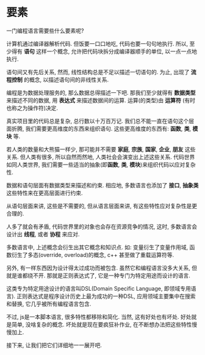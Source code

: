 # 要素

一门编程语言需要些什么要素呢?

计算机通过编译器解析代码.
但饭要一口口地吃, 代码也要一句句地执行.
所以, 至少得有 **语句** 这样一个概念, 允许把代码块拆分成编译器顺手的单位, 以一点一点地执行.

语句间又有先后关系, 然而, 线性结构总是不足以描述一切语句的.
为止, 出现了 **流程控制** 的概念, 以描述语句间的非线性关系.

编程是为数据处理服务的, 那么数据总得描述一下吧.
那我们至少就得有 **数据类型** 来描述不同的数据, 用 **表达式** 来描述数据间的运算.
运算(的类型)由 **运算符** (有时也称之为操作符)决定.


真实项目里的代码总是复杂, 总行数以十万百万记. 我们总不能一直在语句这个层面折腾, 我们需要更高维度的东西来组织语句. 这些更高维度的东西有: **函数**, **类**, **模块** 等.

若人类的数量和大熊猫一样少, 那可能并不需要 **家庭**, **宗族**, **国家**, **企业**, **朋友** 这些关系. 但人类有很多, 所以自然而然地, 人类社会会演变出上述这些关系. 代码世界如同人类世界, 我们需要一些适当的抽象(即**函数**, **类**, **模块**)来组织代码以应对复杂性.

数据和语句层面有数据类型来描述和约束. 相应地, 多数语言也添加了 **接口**, **抽象类** 这些特性来在更高层面进行约束.

从语句层面来讲, 这些是不需要的, 但从语言层面来讲, 有这些特性应对复杂性是更合理的.

人多了就会有矛盾, 代码世界里的对象也会存在资源竞争的情况, 这时, 多数语言会设计出 **线程**, 或者 **协程** 来应对.

多数语言中, 上述概念会衍生出其它概念和知识点.
如: 变量衍生了变量作用域, 函数衍生了多态(override, overload)的概念, c++ 甚至做了重载运算符等.

另外, 有一样东西因为设计得太过成功而被包含. 虽然它和编程语言没多大关系, 但就是谁都绕不开.
那就是正则表达式了, 它是一种专门为特定用途而设计的语言.

这类专为特定用途设计的语言叫DSL(Domain Specific Language, 即领域专用语言). 正则表达式是程序设计历史上最为成功的一种DSL, 应用领域主要集中在搜索和替换, 它几乎被所有编程语言包含.

不过, js是一本脚本语言, 很多特性都移除和简化.
当然, 这有好处也有坏处. 好处就是简单, 没啥复杂的概念. 坏处就是现在要疯狂补作业, 在不断想办法把这些特性慢慢加上.

接下来, 让我们把它们详细地一一展开吧.



